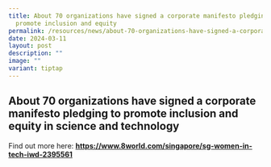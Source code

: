 ```yaml
---
title: About 70 organizations have signed a corporate manifesto pledging to
  promote inclusion and equity
permalink: /resources/news/about-70-organizations-have-signed-a-corporate-manifesto/
date: 2024-03-11
layout: post
description: ""
image: ""
variant: tiptap
---
```

<h2>About 70 organizations have signed a corporate manifesto pledging to promote inclusion and equity in science and technology</h2>
<p></p>
<p>Find out more here: <strong><a href="https://www.8world.com/singapore/sg-women-in-tech-iwd-2395561" rel="noopener noreferrer nofollow" target="_blank">https://www.8world.com/singapore/sg-women-in-tech-iwd-2395561</a></strong>
</p>